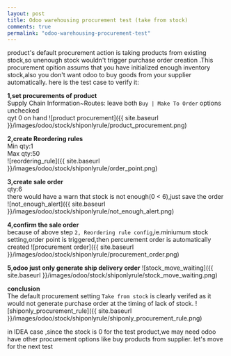 ```yaml
---
layout: post
title: Odoo warehousing procurement test (take from stock)
comments: true
permalink: "odoo-warehousing-procurement-test"
---
```


product's default procurement action is taking products from existing stock,so unenough stock wouldn't trigger purchase order creation
.This procurement opition assums that you have initialized enough inventory stock,also you don't want odoo to buy goods from your supplier automatically. here is the test case to verify it:

__1,set procurements of product__  
Supply Chain Information~Routes: leave both `Buy | Make To Order` options unchecked    
qyt 0 on hand
![product procurement]({{ site.baseurl }}/images/odoo/stock/shiponlyrule/product_procurement.png)

__2,create Reordering rules__  
Min qty:1  
Max qty:50  
![reordering_rule]({{ site.baseurl }}/images/odoo/stock/shiponlyrule/order_point.png)

__3,create sale order__  
qty:6  
there would have a warn that stock is not enough(0 < 6),just save the order
![not_enough_alert]({{ site.baseurl }}/images/odoo/stock/shiponlyrule/not_enough_alert.png)

__4,confirm the sale order__  
because of above step `2, Reordering rule config`,ie.miniumum stock setting,order point is triggered,then percurement order is automatically created
![procurement order]({{ site.baseurl }}/images/odoo/stock/shiponlyrule/procurement_order.png)

__5,odoo just only generate ship delivery order__
![stock_move_waiting]({{ site.baseurl }}/images/odoo/stock/shiponlyrule/stock_move_waiting.png)


__conclusion__  
The default procurement setting `Take from stock` is clearly verifed as it would not generate purchase order at the timing of lack of stock.
![shiponly_procurement_rule]({{ site.baseurl }}/images/odoo/stock/shiponlyrule/shiponly_procurement_rule.png)

in IDEA case ,since the stock is 0 for the test product,we may need odoo have other procurement options like buy products from supplier. let's move for the next test